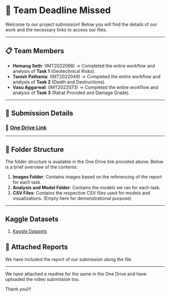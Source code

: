 # 🚀 Team Deadline Missed

Welcome to our project submission! Below you will find the details of our work and the necessary links to access our files.   

---

## 📋 Team Members

- **Hemang Seth**: (IMT2022098) -> Completed the entire workflow and analysis of **Task 1** (Geotechnical Risks).
- **Tanish Pathania**: (IMT2022049) -> Completed the entire workflow and analysis of **Task 2** (Death and Destructions).
- **Vasu Aggarwal**: (IMT2022073) -> Completed the entire workflow and analysis of **Task 3** (Rahat Provided and Damage Grade).

---

## 📂 Submission Details

### 🔗 [One Drive Link](https://iiitbac-my.sharepoint.com/:f:/g/personal/tanish_pathania_iiitb_ac_in/EpxKfM6aGJZOlKKap_-COiYBgNetaVLvwfKZtYDWtjYZqQ?e=SCUPLi)

---

## 📁 Folder Structure

The folder structure is available in the One Drive link provided above. Below is a brief overview of the contents:

1. **Images Folder**: Contains images based on the referencing of the report for each task.
2. **Analysis and Model Folder**: Contains the models we ran for each task.
3. **CSV Files**: Contains the respective CSV files used for models and visualizations. (Empty here for demonstrational purpose) 

---

## Kaggle Datasets

1. [Kaggle Datasets](https://www.kaggle.com/datasets/arashnic/earthquake-magnitude-damage-and-impact?select=csv_household_demographics.csv)

## 📑 Attached Reports

We have included the report of our submission along the file

---

We have attached a readme for the same in the One Drive and have uploaded the video submission too.


Thank you!!!
